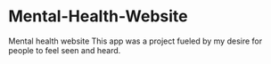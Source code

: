 # Mental-Health-Website
Mental health website
This app was a project fueled by my desire for people to feel seen and heard.
